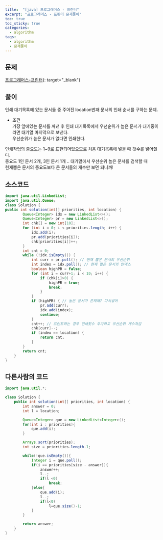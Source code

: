```yaml
---
title:  "[java] 프로그래머스 - 프린터"
excerpt: "프로그래머스 - 프린터 문제풀이"
toc: true
toc_sticky: true
categories:
  - algorithm
tags:
  - algorithm
  - 문제풀이
---
```

## 문제  
[프로그래머스-프린터](https://programmers.co.kr/learn/courses/30/lessons/42587?language=java){: target="_blank"}  
## 풀이  
인쇄 대기목록에 있는 문서들 중 주어진 location번째 문서의 인쇄 순서를 구하는 문제.  
* 조건  
가장 앞에있는 문서를 꺼낸 후 인쇄 대기목록에서 우선순위가 높은 문서가 대기중이라면 대기열 마지막으로 보낸다.  
우선순위가 높은 문서가 없다면 인쇄한다.  

인쇄작업의 중요도는 1~9로 표현되어있으므로 처음 대기목록에 넣을 때 갯수를 넣어줬다.  
중요도 1인 문서 2개, 3인 문서 1개 ..
대기열에서 우선순위 높은 문서를 검색할 때  
현재뽑은 문서의 중요도보다 큰 문서들의 개수만 보면 되니까!  

## 소스코드  
```java
import java.util.LinkedList;
import java.util.Queue;
class Solution {
public int solution(int[] priorities, int location) {
		Queue<Integer> idx = new LinkedList<>();
		Queue<Integer> pr = new LinkedList<>();
		int chk[] = new int[10];
		for (int i = 0; i < priorities.length; i++) {
			idx.add(i);
			pr.add(priorities[i]);
			chk[priorities[i]]++;
		}
		int cnt = 0;
		while (!idx.isEmpty()) {
			int curr = pr.poll(); // 현재 뽑은 문서의 우선순위
			int index = idx.poll(); // 현재 뽑은 문서의 인덱스
			boolean highPR = false;
			for (int i = curr+1; i < 10; i++) {
				if (chk[i]>0) {
					highPR = true;
					break;
				}
			}
			if (highPR) { // 높은 문서가 존재해? 다시넣어
				pr.add(curr);
				idx.add(index);
				continue;
			}
			cnt++; // 프린트하는 경우 인쇄횟수 추가하고 우선순위 개수차감
			chk[curr]--;
			if (index == location) {
				return cnt;
			}
		}
		return cnt;
	}
}
```

## 다른사람의 코드  
```java
import java.util.*;

class Solution {
    public int solution(int[] priorities, int location) {
        int answer = 0;
        int l = location;

        Queue<Integer> que = new LinkedList<Integer>();
        for(int i : priorities){
            que.add(i);
        }

        Arrays.sort(priorities);
        int size = priorities.length-1;

        while(!que.isEmpty()){
            Integer i = que.poll();
            if(i == priorities[size - answer]){
                answer++;
                l--;
                if(l <0)
                    break;
            }else{
                que.add(i);
                l--;
                if(l<0)
                    l=que.size()-1;
            }
        }

        return answer;
    }
}
```
